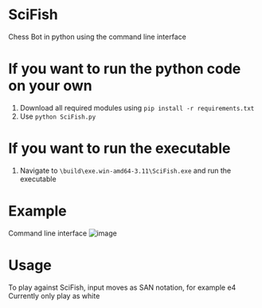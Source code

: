 # SciFish
 Chess Bot in python using the command line interface <br>
# If you want to run the python code on your own
 1) Download all required modules using `pip install -r requirements.txt` <br>
 2) Use `python SciFish.py` <br>
# If you want to run the executable
1) Navigate to `\build\exe.win-amd64-3.11\SciFish.exe` and run the executable
# Example
Command line interface
![image](https://github.com/Dragjon/SciFish/assets/140328303/47f67c53-afe4-4dfd-b6cd-5a3cd7464ace)
# Usage
To play against SciFish, input moves as SAN notation, for example e4 <br>
Currently only play as white


 

